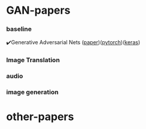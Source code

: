 # GAN-papers
### baseline
:heavy_check_mark:Generative Adversarial Nets ([paper](https://arxiv.org/abs/1406.2661))([pytorch](https://github.com/eriklindernoren/PyTorch-GAN#gan))([keras](https://github.com/eriklindernoren/Keras-GAN))

### Image Translation

### audio
### image generation
# other-papers